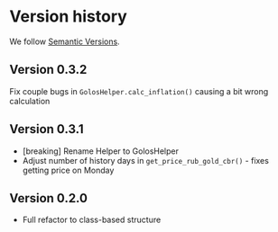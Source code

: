 # Version history

We follow [Semantic Versions](https://semver.org/).


## Version 0.3.2

Fix couple bugs in `GolosHelper.calc_inflation()` causing a bit wrong calculation

## Version 0.3.1

* [breaking] Rename Helper to GolosHelper
* Adjust number of history days in `get_price_rub_gold_cbr()` - fixes getting price on Monday

## Version 0.2.0

- Full refactor to class-based structure

